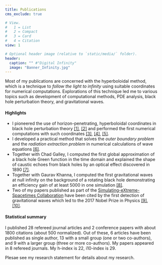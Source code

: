 ```yaml
---
title: Publications
cms_exclude: true

# View.
#   1 = List
#   2 = Compact
#   3 = Card
#   4 = Citation
view: 1

# Optional header image (relative to `static/media/` folder).
header:
  caption: "" #"Digital Infinity"
  image: "Banner_Infinity.jpg"
---
```

Most of my publications are concerned with the hyperboloidal method, which is a technique to *follow the light to infinity* using suitable coordinates for numerical computations. Explorations of this technique led me to various topics such as development of computational methods, PDE analysis, black hole perturbation theory, and gravitational waves.

#### Highlights
- I pioneered the use of horizon-penetrating, hyperboloidal coordinates in black hole perturbation theory [[1]](/publication/zenginoglu-2008-hyperboloidal/), [[2]](/publication/zenginoglu-2011-geometric/) and performed the first numerical computations with such coordinates [[3]](/publication/zenginoglu-2008-tail/), [[4]](/publication/zenginoglu-2009-gravitational/), [[5]](/publication/zenginoglu-2010-asymptotics/).
- I developed a practical method that solves the *outer boundary problem* and the *radiation extraction problem* in numerical calculations of wave equations [[6]](/publication/zenginoglu-2011-hyperboloidal/).
- Together with Chad Galley, I computed the first global approximation of a black hole Green function in the time domain and explained the shape of caustic echoes from black holes by an optical effect discovered in 1890 [[7]](/publication/zenginoglu-2012-caustic/).
- Together with Gaurav Khanna, I computed the first gravitational waves at null infinity on the background of a rotating black hole demonstrating an efficiency gain of at least 5000 in one simulation [[8]](/publication/zenginoglu-2011-null/).
- Two of my papers published as part of the [Simulating-eXtreme-Spacetimes Collaboration](https://www.black-holes.org/) have been cited by the first detection of gravitational waves which led to the 2017 Nobel Prize in Physics [[9]](/publication/mroue-2013-catalog/), [[10]](/publication/pan-2014-eob/).

#### Statistical summary

I published 28 refereed journal articles and 2 conference papers with about 1800 citations (about 500 normalized). Out of these, 6 articles have been published as single author, 13 with a small group (one or two co-authors), and 9 with a larger group (three or more co-authors). My papers appeared in 8 refereed journals. My h-index is 22, i10-index is 29.

Plesae see my research statement for details about my research.